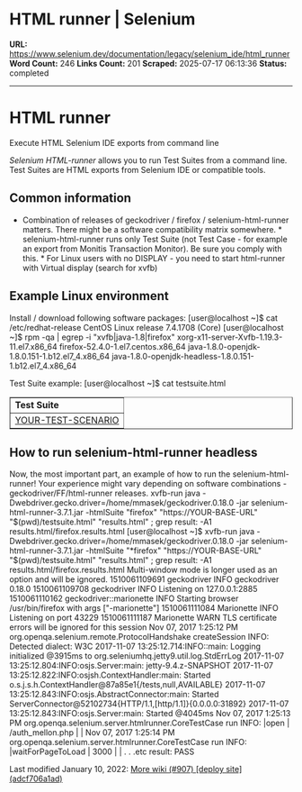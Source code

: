 # HTML runner | Selenium

**URL:** https://www.selenium.dev/documentation/legacy/selenium_ide/html_runner
**Word Count:** 246
**Links Count:** 201
**Scraped:** 2025-07-17 06:13:36
**Status:** completed

---

# HTML runner

Execute HTML Selenium IDE exports from command line

 _Selenium HTML-runner_ allows you to run Test Suites from a command line. Test Suites are HTML exports from Selenium IDE or compatible tools.

## Common information

  * Combination of releases of geckodriver / firefox / selenium-html-runner matters. There might be a software compatibility matrix somewhere.   * selenium-html-runner runs only Test Suite \(not Test Case - for example an export from Monitis Transaction Monitor\). Be sure you comply with this.   * For Linux users with no DISPLAY - you need to start html-runner with Virtual display \(search for xvfb\)

## Example Linux environment

Install / download following software packages:               [user@localhost ~]$ cat /etc/redhat-release     CentOS Linux release 7.4.1708 (Core)          [user@localhost ~]$ rpm -qa | egrep -i "xvfb|java-1.8|firefox"     xorg-x11-server-Xvfb-1.19.3-11.el7.x86_64     firefox-52.4.0-1.el7.centos.x86_64     java-1.8.0-openjdk-1.8.0.151-1.b12.el7_4.x86_64     java-1.8.0-openjdk-headless-1.8.0.151-1.b12.el7_4.x86_64     

Test Suite example:               [user@localhost ~]$ cat testsuite.html     <?xml version="1.0" encoding="UTF-8"?>     <!DOCTYPE html PUBLIC "-//W3C//DTD XHTML 1.0 Strict//EN" "http://www.w3.org/TR/xhtml1/DTD/xhtml1-strict.dtd">     <html xmlns="http://www.w3.org/1999/xhtml" xml:lang="en" lang="en">     <head>       <meta content="text/html; charset=UTF-8" http-equiv="content-type" />       <title>Test Suite</title>     </head>     <body>     <table id="suiteTable" cellpadding="1" cellspacing="1" border="1" class="selenium"><tbody>     <tr><td><b>Test Suite</b></td></tr>     <tr><td><a href="YOUR-TEST-SCENARIO.html">YOUR-TEST-SCENARIO</a></td></tr>     </tbody></table>     </body>     </html>     

## How to run selenium-html-runner headless

Now, the most important part, an example of how to run the selenium-html-runner\! Your experience might vary depending on software combinations - geckodriver/FF/html-runner releases.               xvfb-run java -Dwebdriver.gecko.driver=/home/mmasek/geckodriver.0.18.0 -jar selenium-html-runner-3.7.1.jar -htmlSuite "firefox" "https://YOUR-BASE-URL" "$(pwd)/testsuite.html" "results.html" ; grep result: -A1 results.html/firefox.results.html                    [user@localhost ~]$ xvfb-run java -Dwebdriver.gecko.driver=/home/mmasek/geckodriver.0.18.0 -jar selenium-html-runner-3.7.1.jar -htmlSuite "*firefox" "https://YOUR-BASE-URL" "$(pwd)/testsuite.html" "results.html" ; grep result: -A1 results.html/firefox.results.html     Multi-window mode is longer used as an option and will be ignored.     1510061109691   geckodriver     INFO    geckodriver 0.18.0     1510061109708   geckodriver     INFO    Listening on 127.0.0.1:2885     1510061110162   geckodriver::marionette INFO    Starting browser /usr/bin/firefox with args ["-marionette"]     1510061111084   Marionette      INFO    Listening on port 43229     1510061111187   Marionette      WARN    TLS certificate errors will be ignored for this session     Nov 07, 2017 1:25:12 PM org.openqa.selenium.remote.ProtocolHandshake createSession     INFO: Detected dialect: W3C     2017-11-07 13:25:12.714:INFO::main: Logging initialized @3915ms to org.seleniumhq.jetty9.util.log.StdErrLog     2017-11-07 13:25:12.804:INFO:osjs.Server:main: jetty-9.4.z-SNAPSHOT     2017-11-07 13:25:12.822:INFO:osjsh.ContextHandler:main: Started o.s.j.s.h.ContextHandler@87a85e1{/tests,null,AVAILABLE}     2017-11-07 13:25:12.843:INFO:osjs.AbstractConnector:main: Started ServerConnector@52102734{HTTP/1.1,[http/1.1]}{0.0.0.0:31892}     2017-11-07 13:25:12.843:INFO:osjs.Server:main: Started @4045ms     Nov 07, 2017 1:25:13 PM org.openqa.selenium.server.htmlrunner.CoreTestCase run     INFO: |open | /auth_mellon.php |  |     Nov 07, 2017 1:25:14 PM org.openqa.selenium.server.htmlrunner.CoreTestCase run     INFO: |waitForPageToLoad | 3000 |  |     .     .     .etc          <td>result:</td>     <td>PASS</td>     

Last modified January 10, 2022: [More wiki \(\#907\) \[deploy site\] \(adcf706a1ad\)](https://github.com/SeleniumHQ/seleniumhq.github.io/commit/adcf706a1ad907d028dc57d10201a265972432af)
